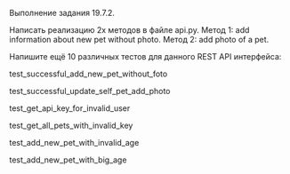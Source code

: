 Выполнение задания 19.7.2.

Написать реализацию 2х методов в файле api.py.
Метод 1: add information about new pet without photo.
Метод 2: add photo of a pet.

Напишите ещё 10 различных тестов для данного REST API интерфейса:

test_successful_add_new_pet_without_foto

test_successful_update_self_pet_add_photo

test_get_api_key_for_invalid_user

test_get_all_pets_with_invalid_key

test_add_new_pet_with_invalid_age

test_add_new_pet_with_big_age



